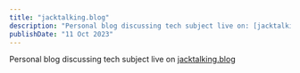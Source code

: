 ```yaml
---
title: "jacktalking.blog"
description: "Personal blog discussing tech subject live on: [jacktalking.blog]"
publishDate: "11 Oct 2023"
---
```


Personal blog discussing tech subject live on [jacktalking.blog](https://jacktalking.blog)
